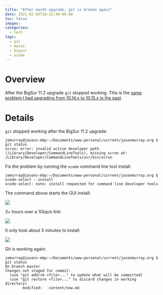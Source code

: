 ```yaml
---
title: "After macOS upgrade, git is broken again"
date: 2021-02-05T16:21:44-06:00
toc: false
images:
categories:
  - tech
tags: 
  - git
  - macos
  - bigsur
  - xcode
---
```


# Overview

After the BigSur 11.2 upgrade `git` stopped working.  This is the [same problem I had upgrading from 10.14.x to 10.15.x in the past](/posts/2020/gitmacos1015/).

# Details

`git` stopped working after the BigSur 11.2 upgrade:

```
jemurray@jasons-mbp:~/Documents/www-personal/current/jasonmurray.org $ git status
xcrun: error: invalid active developer path (/Library/Developer/CommandLineTools), missing xcrun at: /Library/Developer/CommandLineTools/usr/bin/xcrun
```

Fix the problem by running the `xcode` command line tool install:

```
jemurray@jasons-mbp:~/Documents/www-personal/current/jasonmurray.org $ xcode-select --install
xcode-select: note: install requested for command line developer tools
```

The command above starts the GUI install:

![](/images/2021-02-05-16-22-25.png)

3+ hours over a 1Gbp/s link:

![](/images/2021-02-05-16-23-08.png)

It only took about 5 minutes to install:

![](/images/2021-02-05-16-28-50.png)

Git is working again:

```
jemurray@jasons-mbp:~/Documents/www-personal/current/jasonmurray.org $ git status
On branch master
Changes not staged for commit:
  (use "git add/rm <file>..." to update what will be committed)
  (use "git restore <file>..." to discard changes in working directory)
        modified:   content/now.md
```


